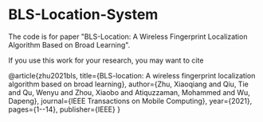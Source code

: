 # BLS-Location-System
The code is for paper "BLS-Location: A Wireless Fingerprint Localization Algorithm Based on Broad Learning".

If you use this work for your research, you may want to cite

@article{zhu2021bls,
  title={BLS-location: A wireless fingerprint localization algorithm based on broad learning},
  author={Zhu, Xiaoqiang and Qiu, Tie and Qu, Wenyu and Zhou, Xiaobo and Atiquzzaman, Mohammed and Wu, Dapeng},
  journal={IEEE Transactions on Mobile Computing},
  year={2021},
  pages={1--14},
  publisher={IEEE}
}
